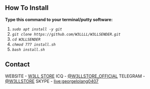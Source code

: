 <!-- HOW TO -->
## How To Install

**Type this command to your terminal/putty software:**

1) _`sudo apt install -y git`_
2) _`git clone https://github.com/W3LLLL/W3LLSENDER.git`_
3) _`cd W3LLSENDER`_
4) _`chmod 777 install.sh`_
5) _`bash install.sh`_

<!-- CONTACT -->

## Contact

WEBSITE - [W3LL STORE](https://w3ll.store)
ICQ - [@W3LLSTORE_OFFICIAL](#)
TELEGRAM - [@W3LLSTORE](https://t.me/W3LLSTORE)
SKYPE - [live:georgelolang0407](#)

